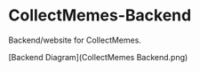 # CollectMemes-Backend
Backend/website for CollectMemes.

[Backend Diagram](CollectMemes Backend.png)
